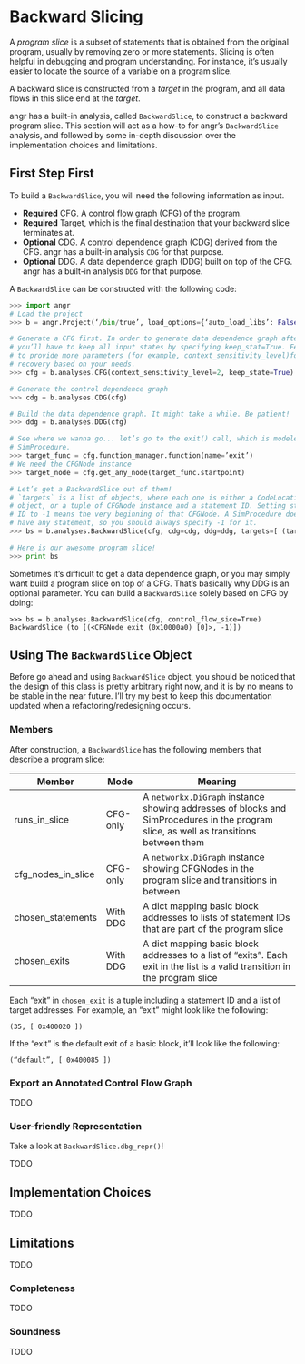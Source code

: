 # Backward Slicing

A *program slice* is a subset of statements that is obtained from the original program, usually by removing zero or more statements.
Slicing is often helpful in debugging and program understanding.
For instance, it’s usually easier to locate the source of a variable on a program slice.

A backward slice is constructed from a *target* in the program, and all data flows in this slice end at the *target*.

angr has a built-in analysis, called `BackwardSlice`, to construct a backward program slice.
This section will act as a how-to for angr’s `BackwardSlice` analysis, and followed by some in-depth discussion over the implementation choices and limitations.

## First Step First

To build a `BackwardSlice`, you will need the following information as input.

- **Required** CFG. A control flow graph (CFG) of the program.
- **Required** Target, which is the final destination that your backward slice terminates at.
- **Optional** CDG. A control dependence graph (CDG) derived from the CFG.
angr has a built-in analysis `CDG` for that purpose.
- **Optional** DDG. A data dependence graph (DDG) built on top of the CFG.
angr has a built-in analysis `DDG` for that purpose.

A `BackwardSlice` can be constructed with the following code:

```python
>>> import angr
# Load the project
>>> b = angr.Project(‘/bin/true’, load_options={‘auto_load_libs’: False})

# Generate a CFG first. In order to generate data dependence graph afterwards,
# you’ll have to keep all input states by specifying keep_stat=True. Feel free 
# to provide more parameters (for example, context_sensitivity_level)for CFG 
# recovery based on your needs.
>>> cfg = b.analyses.CFG(context_sensitivity_level=2, keep_state=True)

# Generate the control dependence graph
>>> cdg = b.analyses.CDG(cfg)

# Build the data dependence graph. It might take a while. Be patient!
>>> ddg = b.analyses.DDG(cfg)

# See where we wanna go... let’s go to the exit() call, which is modeled as a 
# SimProcedure.
>>> target_func = cfg.function_manager.function(name=’exit’)
# We need the CFGNode instance
>>> target_node = cfg.get_any_node(target_func.startpoint)

# Let’s get a BackwardSlice out of them!
# `targets` is a list of objects, where each one is either a CodeLocation 
# object, or a tuple of CFGNode instance and a statement ID. Setting statement 
# ID to -1 means the very beginning of that CFGNode. A SimProcedure does not 
# have any statement, so you should always specify -1 for it.
>>> bs = b.analyses.BackwardSlice(cfg, cdg=cdg, ddg=ddg, targets=[ (target_node, -1) ])

# Here is our awesome program slice!
>>> print bs

```

Sometimes it’s difficult to get a data dependence graph, or you may simply want build a program slice on top of a CFG.
That’s basically why DDG is an optional parameter.
You can build a `BackwardSlice` solely based on CFG by doing:
```
>>> bs = b.analyses.BackwardSlice(cfg, control_flow_sice=True)
BackwardSlice (to [(<CFGNode exit (0x10000a0) [0]>, -1)])
```

## Using The `BackwardSlice` Object

Before go ahead and using `BackwardSlice` object, you should be noticed that the design of this class is pretty arbitrary right now, and  it is by no means to be stable in the near future.
I’ll try my best to keep this documentation updated when a refactoring/redesigning occurs.

### Members

After construction, a `BackwardSlice` has the following members that describe a program slice:

| Member             | Mode     | Meaning                                                                                                                               |
| -------            | -------- | -------                                                                                                                               |
| runs_in_slice      | CFG-only | A `networkx.DiGraph` instance showing addresses of blocks and SimProcedures in the program slice, as well as transitions between them |
| cfg_nodes_in_slice | CFG-only | A `networkx.DiGraph` instance showing CFGNodes in the program slice and transitions in between                                        |
| chosen_statements  | With DDG | A dict mapping basic block addresses to lists of statement IDs that are part of the program slice                                     |
| chosen_exits       | With DDG | A dict mapping basic block addresses to a list of “exits”. Each exit in the list is a valid transition in the program slice           |

Each “exit” in `chosen_exit` is a tuple including a statement ID and a list of target addresses.
For example, an “exit” might look like the following:
```
(35, [ 0x400020 ])
```

If the “exit” is the default exit of a basic block, it’ll look like the following:
```
(“default”, [ 0x400085 ])
```

### Export an Annotated Control Flow Graph

TODO

### User-friendly Representation

Take a look at `BackwardSlice.dbg_repr()`!

TODO

## Implementation Choices

TODO

## Limitations

TODO

### Completeness

TODO

### Soundness

TODO

